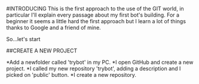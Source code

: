 #INTRODUCING
This is the first approach to the use of the GIT world, in particular I'll
explain every passage about my first bot's building.
For a beginner it seems a little hard the first approach but I learn a lot of
things thanks to Google and a friend of mine.

So...let's start

##CREATE A  NEW PROJECT

*Add a newfolder called 'trybot' in my PC.
*I open GitHub and create a new project.
*I called my new repository 'trybot', adding a description and I picked on
 'public' button.
*I create a new repository.
